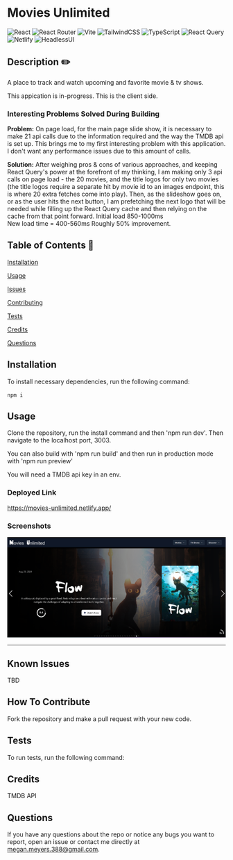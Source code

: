 # Movies Unlimited 
  

   ![React](https://img.shields.io/badge/react-%2320232a.svg?style=for-the-badge&logo=react&logoColor=%2361DAFB) ![React Router](https://img.shields.io/badge/React_Router-CA4245?style=for-the-badge&logo=react-router&logoColor=white) ![Vite](https://img.shields.io/badge/vite-%23646CFF.svg?style=for-the-badge&logo=vite&logoColor=white) ![TailwindCSS](https://img.shields.io/badge/tailwindcss-%2338B2AC.svg?style=for-the-badge&logo=tailwind-css&logoColor=white) ![TypeScript](https://img.shields.io/badge/typescript-%23007ACC.svg?style=for-the-badge&logo=typescript&logoColor=white) ![React Query](https://img.shields.io/badge/-React%20Query-FF4154?style=for-the-badge&logo=react%20query&logoColor=white) ![Netlify](https://img.shields.io/badge/Netlify-00C7B7?style=for-the-badge&logo=netlify&logoColor=white) ![HeadlessUI](https://img.shields.io/badge/Headless%20UI-66E3FF.svg?style=for-the-badge&logo=Headless-UI&logoColor=black)
  
  ## Description  ✏️
  
  A place to track and watch upcoming and favorite movie & tv shows.

  This appication is in-progress. This is the client side. 

  ### Interesting Problems Solved During Building

  **Problem:** On page load, for the main page slide show, it is necessary to make 21 api calls due to the information required and the way the TMDB api is set up. This brings me to my first interesting problem with this application. I don't want any performance issues due to this amount of calls.  

  **Solution:** After weighing pros & cons of various approaches, and keeping React Query's power at the forefront of my thinking, I am making only 3 api calls on page load - the 20 movies, and the title logos for only two movies (the title logos require a separate hit by movie id to an images endpoint, this is where 20 extra fetches come into play). Then, as the slideshow goes on, or as the user hits the next button, I am prefetching the next logo that will be needed while filling up the React Query cache and then relying on the cache from that point forward. 
  Initial load  850-1000ms  
  New load time = 400-560ms  Roughly 50% improvement. 

  ## Table of Contents 📖
  
  [Installation](#installation)

  [Usage](#usage)

  

  [Issues](#known-issues)

  [Contributing](#how-to-contribute)

  [Tests](#tests) 

  [Credits](#credits)

  [Questions](#questions)
  
  ## Installation 
  
  To install necessary dependencies, run the following command:
  
  ```
  npm i
  ```
  
  ## Usage 
  
  Clone the repository, run the install command and then 'npm run dev'. Then navigate to the localhost port, 3003.

  You can also build with 'npm run build' and then run in production mode with 'npm run preview'

  You will need a TMDB api key in an env.

  ### Deployed Link
  https://movies-unlimited.netlify.app/  

### Screenshots
![movies-unlimited](src/assets/images/movies-unlimited.png)



______________________________________________________________________________________



## Known Issues 
TBD

## How To Contribute 
  
Fork the repository and make a pull request with your new code.
  
## Tests 
  
To run tests, run the following command:
  


## Credits 
TMDB API

 ## Questions 
  
 If you have any questions about the repo or notice any bugs you want to report, open an issue or contact me directly at megan.meyers.388@gmail.com. 
  
  
